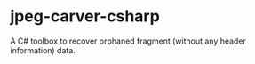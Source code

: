 # jpeg-carver-csharp
A C# toolbox to recover orphaned fragment (without any header information) data.
